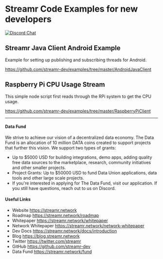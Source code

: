 # Streamr Code Examples for new developers
[![Discord Chat](https://img.shields.io/discord/801574432350928907.svg?label=Discord&logo=Discord&colorB=7289da)](https://discord.gg/FVtAph9cvz)

## Streamr Java Client Android Example
Example for setting up publishing and subscribing threads for Android.

https://github.com/streamr-dev/examples/tree/master/AndroidJavaClient

## Raspberry Pi CPU Usage Stream
This simple node script first reads through the RPi system to get the CPU usage.

https://github.com/streamr-dev/examples/tree/master/RaspberryPiClient

---

#### Data Fund
We strive to achieve our vision of a decentralized data economy. The Data Fund is an allocation of 10 million DATA coins created to support projects that further this vision. We support two types of grants:

- Up to $5000 USD for building integrations, demo apps, adding quality free data sources to the marketplace, research, community initiatives and other smaller projects.
- Project Grants: Up to $50000 USD to fund Data Union applications, data tools and other large scale projects.
- If you're interested in applying for The Data Fund, visit our application. If you still have questions, reach out to us on Discord.

#### Useful Links
- Website https://streamr.network
- Roadmap https://streamr.network/roadmap
- Whitepaper https://streamr.network/whitepaper
- Network Whitepaper https://streamr.network/network-whitepaper
- Dev Docs https://streamr.network/docs/introduction
- Blog https://blog.streamr.network
- Twitter https://twitter.com/streamr
- GitHub https://github.com/streamr-dev
- Data Fund https://streamr.network/fund
